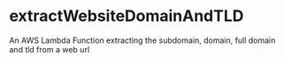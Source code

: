 # extractWebsiteDomainAndTLD
An AWS Lambda Function extracting the subdomain, domain, full domain and tld from a web url
